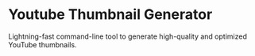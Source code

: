 # Youtube Thumbnail Generator

Lightning-fast command-line tool to generate high-quality and optimized YouTube thumbnails.

